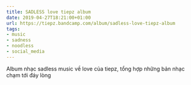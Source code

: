 ```yaml
---
title: SADLESS love tiepz album
date: 2019-04-27T18:21:00+01:00
url: https://tiepz.bandcamp.com/album/sadless-love-tiepz-album
tags:
- music
- sadness
- noodless
- social_media
---
```


Album nhạc sadless music về love của tiepz, tổng hợp những bản nhạc chạm tới đáy lòng
